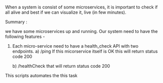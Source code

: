 When a system is consist of some microservices, it is important to check if all alive and best if we can visualize it, live (in few minutes).

Summary : 

we have some microservices up and running. Our system need to have the following features  -

   1. Each micro-service need to have a health_check API with two endpoints.
         a) /ping 
            If this micorservice itself is OK
            this will return status code 200
      
         b) /healthCheck
          that will return status code 200

    

This scripts automates the this task
